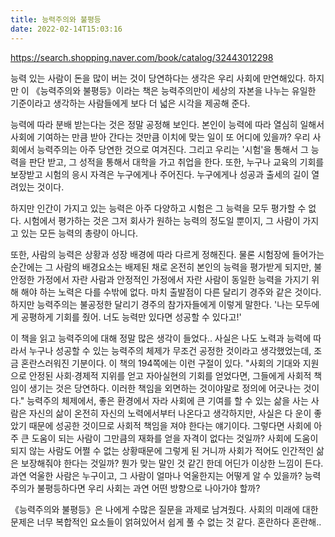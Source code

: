 ```yaml
---
title: 능력주의와 불평등
date: 2022-02-14T15:03:16
---
```


https://search.shopping.naver.com/book/catalog/32443012298

능력 있는 사람이 돈을 많이 버는 것이 당연하다는 생각은 우리 사회에 만연해있다. 하지만 이 《능력주의와 불평등》이라는 책은 능력주의만이 세상의 자본을 나누는 유일한 기준이라고 생각하는 사람들에게 보다 더 넓은 시각을 제공해 준다.

능력에 따라 분배 받는다는 것은 정말 공정해 보인다. 본인이 능력에 따라 열심히 일해서 사회에 기여하는 만큼 받아 간다는 것만큼 이치에 맞는 일이 또 어디에 있을까? 우리 사회에서 능력주의는 아주 당연한 것으로 여겨진다. 그리고 우리는 '시험'을 통해서 그 능력을 판단 받고, 그 성적을 통해서 대학을 가고 취업을 한다. 또한, 누구나 교육의 기회를 보장받고 시험의 응시 자격은 누구에게나 주어진다. 누구에게나 성공과 출세의 길이 열려있는 것이다.

하지만 인간이 가지고 있는 능력은 아주 다양하고 시험은 그 능력을 모두 평가할 수 없다. 시험에서 평가하는 것은 그저 회사가 원하는 능력의 정도일 뿐이지, 그 사람이 가지고 있는 모든 능력의 총량이 아니다.

또한, 사람의 능력은 상황과 성장 배경에 따라 다르게 정해진다. 물론 시험장에 들어가는 순간에는 그 사람의 배경요소는 배제된 채로 온전히 본인의 능력을 평가받게 되지만, 불안정한 가정에서 자란 사람과 안정적인 가정에서 자란 사람이 동일한 능력을 가지기 위해 해야 하는 노력은 다를 수밖에 없다. 마치 출발점이 다른 달리기 경주와 같은 것이다. 하지만 능력주의는 불공정한 달리기 경주의 참가자들에게 이렇게 말한다. '나는 모두에게 공평하게 기회를 줬어. 너도 능력만 있다면 성공할 수 있다고!'

이 책을 읽고 능력주의에 대해 정말 많은 생각이 들었다.. 사실은 나도 노력과 능력에 따라서 누구나 성공할 수 있는 능력주의 체제가 무조건 공정한 것이라고 생각했었는데, 조금 혼란스러워진 기분이다. 이 책의 194쪽에는 이런 구절이 있다. "사회의 기대와 지원으로 안정된 사회·경제적 지위를 얻고 자아실현의 기회를 얻었다면, 그들에게 사회적 책임이 생기는 것은 당연하다. 이러한 책임을 외면하는 것이야말로 정의에 어긋나는 것이다." 능력주의 체제에서, 좋은 환경에서 자라 사회에 큰 기여를 할 수 있는 삶을 사는 사람은 자신의 삶이 온전히 자신의 노력에서부터 나온다고 생각하지만, 사실은 다 운이 좋았기 때문에 성공한 것이므로 사회적 책임을 져야 한다는 얘기이다. 그렇다면 사회에 아주 큰 도움이 되는 사람이 그만큼의 재화를 얻을 자격이 없다는 것일까? 사회에 도움이 되지 않는 사람도 어쩔 수 없는 상황때문에 그렇게 된 거니까 사회가 적어도 인간적인 삶은 보장해줘야 한다는 것일까? 뭔가 맞는 말인 것 같긴 한데 어딘가 이상한 느낌이 든다.  과연 억울한 사람은 누구이고, 그 사람이 얼마나 억울한지는 어떻게 알 수 있을까? 능력주의가 불평등하다면 우리 사회는 과연 어떤 방향으로 나아가야 할까?

《능력주의와 불평등》은 나에게  수많은 질문을 과제로 남겨줬다. 사회의 미래에 대한 문제은 너무 복합적인 요소들이 얽혀있어서 쉽게 풀 수 없는 것 같다. 혼란하다 혼란해..

 